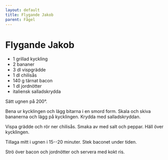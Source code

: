 ```yaml
---
layout: default
title: Flygande Jakob
parent: Fågel
---
```

# Flygande Jakob

- 1 grillad kyckling
- 2 bananer
- 3 dl vispgrädde
- 1 dl chilisås
- 140 g tärnat bacon
- 1 dl jordnötter
- italiensk salladskrydda

Sätt ugnen på 200°.

Bena ur kycklingen och lägg bitarna i en smord form. Skala och skiva bananerna och lägg på
kycklingen. Krydda med salladskryddan.

Vispa grädde och rör ner chilisås. Smaka av med salt och peppar. Häll över kycklingen.

Tillaga mitt i ugnen i 15--20 minuter. Stek baconet under tiden.

Strö över bacon och jordnötter och servera med kokt ris.
